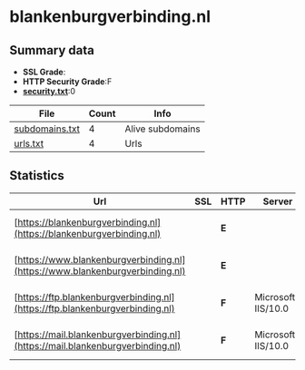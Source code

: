 

# blankenburgverbinding.nl
## Summary data


 - **SSL Grade**:
 - **HTTP Security Grade**:F
 - **[security.txt](https://www.digitaleoverheid.nl/nieuws/standaard-security-txt-nu-verplicht-voor-overheid/)**:0


| File       | Count | Info |
|------------|-------|------|
|[subdomains.txt](/data/blankenburgverbinding.nl/subdomains.txt)|4|Alive subdomains|
|[urls.txt](/data/blankenburgverbinding.nl/urls.txt)|4|Urls|


## Statistics


| Url | SSL | HTTP | Server | Cookie | HSTS | CORS | CTO | CSP | XFO | XXP | RP |FP| Tech |Title |
|--------|-------|-------|------|------|------|------|------|------|------|------|------|------|------|------|
|[https://blankenburgverbinding.nl](https://blankenburgverbinding.nl)| | **E**|| | | | | | | | :white_check_mark: | |HSTS Microsoft ASP.NET YouTube hCaptcha|Object moved|
|[https://www.blankenburgverbinding.nl](https://www.blankenburgverbinding.nl)| | **E**|| | | | | | | | :white_check_mark: | |HSTS Microsoft ASP.NET YouTube hCaptcha|Object moved|
|[https://ftp.blankenburgverbinding.nl](https://ftp.blankenburgverbinding.nl)| | **F**|Microsoft-IIS/10.0| | | | | | | | :white_check_mark: | |IIS:10.0 Microsoft ASP.NET Windows Server|Object moved|
|[https://mail.blankenburgverbinding.nl](https://mail.blankenburgverbinding.nl)| | **F**|Microsoft-IIS/10.0| | | | | | | | :white_check_mark: | |IIS:10.0 Microsoft ASP.NET:4.0.30319 Windows Server|Object moved|


